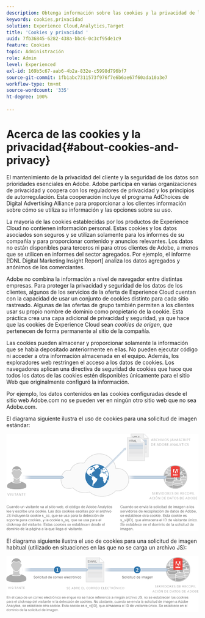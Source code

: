 ```yaml
---
description: Obtenga información sobre las cookies y la privacidad de las soluciones y los servicios de Adobe Experience Cloud.
keywords: cookies,privacidad
solution: Experience Cloud,Analytics,Target
title: 'Cookies y privacidad '
uuid: 7fb36845-6282-438a-bbc6-0c3cf95de1c9
feature: Cookies
topic: Administración
role: Admin
level: Experienced
exl-id: 169b5c67-aab6-4b2a-832e-c5998d796bf7
source-git-commit: 1fb1abc7311573f976f7e6b6ae67f60ada10a3e7
workflow-type: tm+mt
source-wordcount: '335'
ht-degree: 100%

---
```


# Acerca de las cookies y la privacidad{#about-cookies-and-privacy}

El mantenimiento de la privacidad del cliente y la seguridad de los datos son prioridades esenciales en Adobe. Adobe participa en varias organizaciones de privacidad y coopera con los reguladores de privacidad y los principios de autorregulación. Esta cooperación incluye el programa AdChoices de Digital Advertising Alliance para proporcionar a los clientes información sobre cómo se utiliza su información y las opciones sobre su uso.

La mayoría de las cookies establecidas por los productos de Experience Cloud no contienen información personal. Estas cookies y los datos asociados son seguros y se utilizan solamente para los informes de su compañía y para proporcionar contenido y anuncios relevantes. Los datos no están disponibles para terceros ni para otros clientes de Adobe, a menos que se utilicen en informes del sector agregados. Por ejemplo, el informe [!DNL Digital Marketing Insight Report] analiza los datos agregados y anónimos de los comerciantes.

Adobe no combina la información a nivel de navegador entre distintas empresas. Para proteger la privacidad y seguridad de los datos de los clientes, algunos de los servicios de la oferta de Experience Cloud cuentan con la capacidad de usar un conjunto de cookies distinto para cada sitio rastreado. Algunas de las ofertas de grupo también permiten a los clientes usar su propio nombre de dominio como propietario de la cookie. Esta práctica crea una capa adicional de privacidad y seguridad, ya que hace que las cookies de Experience Cloud sean *cookies de origen*, que pertenecen de forma permanente al sitio de la compañía.

Las cookies pueden almacenar y proporcionar solamente la información que se había depositado anteriormente en ellas. No pueden ejecutar código ni acceder a otra información almacenada en el equipo. Además, los exploradores web restringen el acceso a los datos de cookies. Los navegadores aplican una directiva de seguridad de cookies que hace que todos los datos de las cookies estén disponibles únicamente para el sitio Web que originalmente configuró la información.

Por ejemplo, los datos contenidos en las cookies configuradas desde el sitio web Adobe.com no se pueden ver en ningún otro sitio web que no sea Adobe.com.

El diagrama siguiente ilustra el uso de cookies para una solicitud de imagen estándar:

![](assets/CookiesProcessGraphic-01.png)

El diagrama siguiente ilustra el uso de cookies para una solicitud de imagen habitual (utilizado en situaciones en las que no se carga un archivo JS):

![](assets/CookiesProcessGraphic2.png)
